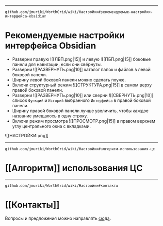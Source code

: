 ***
```url
github.com/jmuriki/WorthGrid/wiki/Настройки#рекомендуемые-настройки-интерфейса-obsidian
```
# Рекомендуемые настройки интерфейса Obsidian

- Разверни правую  ![[ЛБП.png|15]]  и левую  ![[ПБП.png|15]]  боковые панели для навигации, если они свёрнуты.
- Разверни  ![[РАЗВЕРНУТЬ.png|10]]  каталог папок и файлов в левой боковой панели.
- Ширину левой боковой панели можно сделать поуже.
- Включи структурный режим  ![[СТРУКТУРА.png|15]]  в самом верху правой боковой панели.
- Разверни  ![[РАЗВЕРНУТЬ.png|10]]  или сверни  ![[СВЕРНУТЬ.png|10]]  список `Функций` и `Историй` выбранного `Интерфейса` в правой боковой панели.
- Ширину правой боковой панели лучше увеличить, чтобы каждое название умещалось в одну строку.
- Включи режим просмотра  ![[ПРОСМОТР.png|15]]  в правом верхнем углу центрального окна с вкладками.

![[НАСТРОЙКИ.png]]

***
```url
github.com/jmuriki/WorthGrid/wiki/Настройки#алгоритм-использования-цс
```
# [[Алгоритм]] использования ЦС

***
```url
github.com/jmuriki/WorthGrid/wiki/Настройки#контакты
```
# [[Контакты]]
Вопросы и предложения можно направлять [сюда](https://github.com/jmuriki/WorthGrid/wiki/Контакты).
